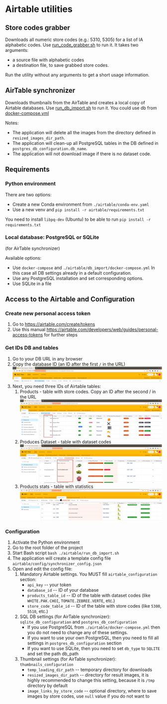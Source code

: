 # Airtable utilities

## Store codes grabber
Downloads all numeric store codes (e.g.: 5310, 5305) for a list of IA alphabetic codes. 
Use [run_code_grabber.sh](./run_code_grabber.sh) to run it. It takes two arguments:
* a source file with alphabetic codes 
* a destination file, to save grabbed store codes. 

Run the utility without any arguments to get a short usage information.

## AirTable synchronizer
Downloads thumbnails from the AirTable and creates a local copy of Airtable databases.
Use [run_db_import.sh](./run_db_import.sh) to run it.
You could use db from [docker-compose.yml](./docker-compose.yml)

Notes: 
* The application will delete all the images from the directory 
  defined in `resized_images_dir_path`.
* The application will clean-up all PostgreSQL tables in the DB defined
  in `postgres_db_configuration.db_name`.
* The application will not download image if there is no dataset code.

## Requirements
### Python environment
There are two options:
* Create a new Conda environment from `./airtable/conda-env.yaml`
* Use a new venv and `pip install -r airtable/requirements.txt`

You need to install `libpq-dev` (Ubuntu) to be able to run
`pip install -r requirements.txt`

### Local database: PostgreSQL or SQLite
(for AirTable synchronizer)

Available options:
* Use `docker-compose` and `./airtable/db_import/docker-compose.yml`
In this case all DB settings already in a default configuration.
* Use any PostgreSQL installation and set corresponding options. 
* Use SQLite in a file


## Access to the Airtable and Configuration 
### Create new personal access token
1. Go to https://airtable.com/create/tokens
2. Use this manual https://airtable.com/developers/web/guides/personal-access-tokens 
for further steps

### Get IDs DB and tables
1. Go to your DB URL in any browser
2. Copy the database ID (an ID after the first `/` in the URL)
![img.png](./docs/db_id.png)
3. Next, you need three IDs of Airtable tables: 
   1. Products - table with store codes. Copy an ID after the second / in the URL
    ![store_codes_table.png](./docs/store_codes_table.png)
   2. Produces Dataset - table with dataset codes
    ![dataset_codes_table.png](./docs/dataset_codes_table.png)
   3. Products stats - table with statistics
    ![dataset_codes_table.png](./docs/products_stats.png)

### Configuration
1. Activate the Python environment
2. Go to the root folder of the project
3. Start Bash script `bash ./airtable/run_db_import.sh`
4. The application will create a template config file 
  `airtable/config/synchronizer_config.json`
5. Open and edit the config file:
   1. Mandatory Airtable settings. You MUST fill `airtable_configuration` section:
      * `api_key` -- your token
      * `database_id` -- ID of your database
      * `products_table_id` -- ID of the table with dataset codes
        (like `WHITE.PAK.CHOI`, `TOMATE.ZEBREE.VERTE`, etc.)
      * `store_code_table_id` -- ID of the table with store codes 
        (like `5300`, `5510`, etc.)
   2. SQL DB settings (for AirTable synchronizer): 
      `sqlite_db_configuration` and `postgres_db_configuration`
      * If you use PostgreSQL from `./airtable/docker-compose.yml`
        then you do not need to change any of these settings.
      * If you want to use your own PostgreSQL, then you need to fill all settings
        in `postgres_db_configuration` section
      * If you want to use SQLite, then you need to set `db_type` to `SQLITE`
        and set the path db_path
   3. Thumbnail settings (for AirTable synchronizer): `thumbnails_configuration`
      * `temp_loading_dir_path` -- temporary directory for downloads
      * `resized_images_dir_path` -- directory for result images, 
        it is highly recommended to change this setting,
        because it is `/tmp` directory by default
      * `image_links_by_store_code` -- optional directory,
        where to save images by store codes,
        use `null` value if you do not want to
